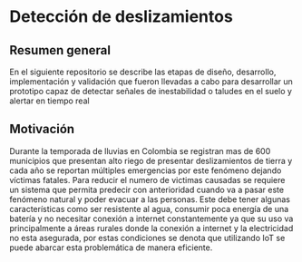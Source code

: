 # Detección de deslizamientos 
## Resumen general
En el siguiente repositorio se describe las etapas de diseño, desarrollo, implementación y validación que fueron llevadas a cabo para desarrollar un prototipo capaz de detectar señales de inestabilidad o taludes en el suelo y alertar en tiempo real
## Motivación
Durante la temporada de lluvias en Colombia se registran mas de 600 municipios que presentan alto riego de presentar deslizamientos de tierra y cada año se reportan múltiples emergencias por este fenómeno dejando víctimas fatales.
Para reducir el numero de victimas causadas se requiere un sistema que permita predecir con anterioridad cuando va a pasar este fenómeno natural y poder evacuar a las personas.
Este debe tener algunas características como ser resistente al agua, consumir poca energía de una batería y no necesitar conexión a internet constantemente ya que su uso va principalmente a áreas rurales donde la conexión a internet y la electricidad no esta asegurada, por estas condiciones se denota que utilizando IoT se puede abarcar esta problemática de manera eficiente.
